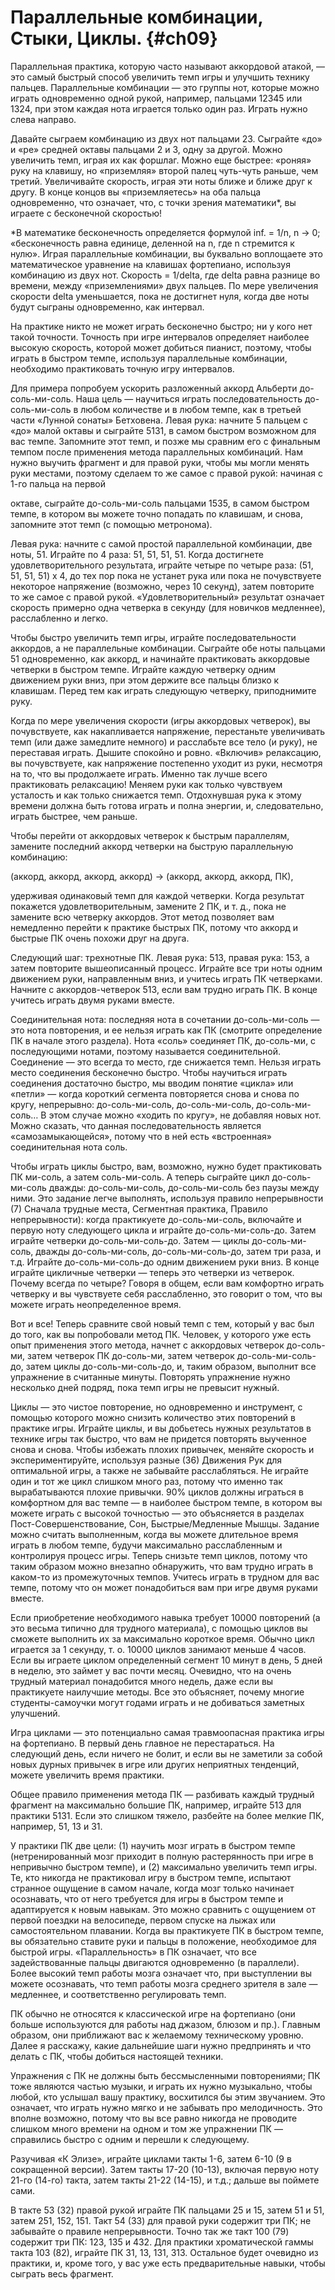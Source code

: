 # Параллельные комбинации, Стыки, Циклы. {#ch09}

Параллельная практика, которую часто называют аккордовой атакой, — это самый быстрый способ увеличить темп игры и улучшить технику пальцев. Параллельные комбинации — это группы нот, которые можно играть одновременно одной рукой, например, пальцами 12345 или 1324, при этом каждая нота играется только один раз. Играть нужно слева направо.

Давайте сыграем комбинацию из двух нот пальцами 23. Сыграйте «до» и «ре» средней октавы пальцами 2 и 3, одну за другой. Можно увеличить темп, играя их как форшлаг. Можно еще быстрее: «роняя» руку на клавишу, но «приземляя» второй палец чуть-чуть раньше, чем третий. Увеличивайте скорость, играя эти ноты ближе и ближе друг к другу. В конце концов вы «приземляетесь» на оба пальца одновременно, что означает, что, с точки зрения математики*, вы играете с бесконечной скоростью!

*В математике бесконечность определяется формулой inf. = 1/n, n → 0; «бесконечность равна единице, деленной на n, где n стремится к нулю». Играя параллельные комбинации, вы буквально воплощаете это математическое уравнение на клавишах фортепиано, используя комбинацию из двух нот. Скорость = 1/delta, где delta равна разнице во времени, между «приземлениями» двух пальцев. По мере увеличения скорости delta уменьшается, пока не достигнет нуля, когда две ноты будут сыграны одновременно, как интервал.

На практике никто не может играть бесконечно быстро; ни у кого нет такой точности. Точность при игре интервалов определяет наиболее высокую скорость, которой может добиться пианист, поэтому, чтобы играть в быстром темпе, используя параллельные комбинации, необходимо практиковать точную игру интервалов.

Для примера попробуем ускорить разложенный аккорд Альберти до-соль-ми-соль. Наша цель — научиться играть последовательность до-соль-ми-соль в любом количестве и в любом темпе, как в третьей части «Лунной сонаты» Бетховена. Левая рука: начните 5 пальцем с «до» малой октавы и сыграйте 5131, в самом быстром возможном для вас темпе. Запомните этот темп, и позже мы сравним его с финальным темпом после применения метода параллельных комбинаций. Нам нужно выучить фрагмент и для правой руки, чтобы мы могли менять руки местами, поэтому сделаем то же самое с правой рукой: начиная с 1-го пальца на первой

октаве, сыграйте до-соль-ми-соль пальцами 1535, в самом быстром темпе, в котором вы можете точно попадать по клавишам, и снова, запомните этот темп (с помощью метронома).

Левая рука: начните с самой простой параллельной комбинации, две ноты, 51. Играйте по 4 раза: 51, 51, 51, 51. Когда достигнете удовлетворительного результата, играйте четыре по четыре раза: (51, 51, 51, 51) х 4, до тех пор пока не устанет рука или пока не почувствуете некоторое напряжение (возможно, через 10 секунд), затем повторите то же самое с правой рукой. «Удовлетворительный» результат означает скорость примерно одна четверка в секунду (для новичков медленнее), расслабленно и легко.

Чтобы быстро увеличить темп игры, играйте последовательности аккордов, а не параллельные комбинации. Сыграйте обе ноты пальцами 51 одновременно, как аккорд, и начинайте практиковать аккордовые четверки в быстром темпе. Играйте каждую четверку одним движением руки вниз, при этом держите все пальцы близко к клавишам. Перед тем как играть следующую четверку, приподнимите руку.

Когда по мере увеличения скорости (игры аккордовых четверок), вы почувствуете, как накапливается напряжение, перестаньте увеличивать темп (или даже замедлите немного) и расслабьте все тело (и руку), не переставая играть. Дышите спокойно и ровно. «Включив» релаксацию, вы почувствуете, как напряжение постепенно уходит из руки, несмотря на то, что вы продолжаете играть. Именно так лучше всего практиковать релаксацию! Меняем руки как только чувствуем усталость и как только снижается темп. Отдохнувшая рука к этому времени должна быть готова играть и полна энергии, и, следовательно, играть быстрее, чем раньше.

Чтобы перейти от аккордовых четверок к быстрым параллелям, замените последний аккорд четверки на быструю параллельную комбинацию:

(аккорд, аккорд, аккорд, аккорд) → (аккорд, аккорд, аккорд, ПК),

удерживая одинаковый темп для каждой четверки. Когда результат покажется удовлетворительным, замените 2 ПК, и т. д., пока не замените всю четверку аккордов. Этот метод позволяет вам немедленно перейти к практике быстрых ПК, потому что аккорд и быстрые ПК очень похожи друг на друга.

Следующий шаг: трехнотные ПК. Левая рука: 513, правая рука: 153, а затем повторите вышеописанный процесс. Играйте все три ноты одним движением руки, направленным вниз, и учитесь играть ПК четверками. Начните с аккордов-четверок 513, если вам трудно играть ПК. В конце учитесь играть двумя руками вместе.

Соединительная нота: последняя нота в сочетании до-соль-ми-соль — это нота повторения, и ее нельзя играть как ПК (смотрите определение ПК в начале этого раздела). Нота «соль» соединяет ПК, до-соль-ми, с последующими нотами, поэтому называется соединительной. Соединение — это всегда то место, где снижается темп. Нельзя играть место соединения бесконечно быстро. Чтобы научиться играть соединения достаточно быстро, мы вводим понятие «цикла» или «петли» — когда короткий сегмента повторяется снова и снова по кругу, непрерывно: до-соль-ми-соль, до-соль-ми-соль, до-соль-ми-соль… В этом случае можно «ходить по кругу», не добавляя новых нот. Можно сказать, что данная последовательность является «самозамыкающейся», потому что в ней есть «встроенная» соединительная нота соль.

Чтобы играть циклы быстро, вам, возможно, нужно будет практиковать ПК ми-соль, а затем соль-ми-соль. А теперь сыграйте цикл до-соль-ми-соль дважды: до-соль-ми-соль, до-соль-ми-соль без паузы между ними. Это задание легче выполнять, используя правило непрерывности (7) Сначала трудные места, Сегментная практика, Правило непрерывности): когда практикуете до-соль-ми-соль, включайте и первую ноту следующего цикла и играйте до-соль-ми-соль-до. Затем играйте четверки до-соль-ми-соль-до. Затем — циклы до-соль-ми-соль, дважды до-соль-ми-соль, до-соль-ми-соль-до, затем три раза, и т.д. Играйте до-соль-ми-соль-до одним движением руки вниз. В конце играйте цикличные четверки — теперь это четверки из четверок. Почему всегда по четыре? Говоря в общем, если вам комфортно играть четверку и вы чувствуете себя расслабленно, это говорит о том, что вы можете играть неопределенное время.

Вот и все! Теперь сравните свой новый темп с тем, который у вас был до того, как вы попробовали метод ПК. Человек, у которого уже есть опыт применения этого метода, начнет с аккордовых четверок до-соль-ми, затем четверок ПК до-соль-ми, затем четверок до-соль-ми-соль-до, затем циклы до-соль-ми-соль-до, и, таким образом, выполнит все упражнение в считанные минуты. Повторять упражнение нужно несколько дней подряд, пока темп игры не превысит нужный.

Циклы — это чистое повторение, но одновременно и инструмент, с помощью которого можно снизить количество этих повторений в практике игры. Играйте циклы, и вы добьетесь нужных результатов в технике игры так быстро, что вам не придется повторять выученное снова и снова. Чтобы избежать плохих привычек, меняйте скорость и экспериментируйте, используя разные (36) Движения Рук для оптимальной игры, а также не забывайте расслабляться. Не играйте один и тот же цикл слишком много раз, потому что именно так вырабатываются плохие привычки. 90% циклов должны играться в комфортном для вас темпе — в наиболее быстром темпе, в котором вы можете играть с высокой точностью — это объясняется в разделах Пост-Совершенствование, Сон, Быстрые/Медленные Мышцы. Задание можно считать выполненным, когда вы можете длительное время играть в любом темпе, будучи максимально расслабленным и контролируя процесс игры. Теперь снизьте темп циклов, потому что таким образом можно внезапно обнаружить, что вам трудно играть в каком-то из промежуточных темпов. Учитесь играть в трудном для вас темпе, потому что он может понадобиться вам при игре двумя руками вместе.

Если приобретение необходимого навыка требует 10000 повторений (а это весьма типично для трудного материала), с помощью циклов вы сможете выполнить их за максимально короткое время. Обычно цикл играется за 1 секунду, т. о. 10000 циклов занимают меньше 4 часов. Если вы играете циклом определенный сегмент 10 минут в день, 5 дней в неделю, это займет у вас почти месяц. Очевидно, что на очень трудный материал понадобится много недель, даже если вы практикуете наилучшие методы. Все это объясняет, почему многие студенты-самоучки могут годами играть и не добиваться заметных улучшений.

Игра циклами — это потенциально самая травмоопасная практика игры на фортепиано. В первый день главное не перестараться. На следующий день, если ничего не болит, и если вы не заметили за собой новых дурных привычек в игре или других неприятных тенденций, можете увеличить время практики.

Общее правило применения метода ПК — разбивать каждый трудный фрагмент на максимально большие ПК, например, играйте 513 для практики 5131. Если это слишком тяжело, разбейте на более мелкие ПК, например, 51, 13 и 31.

У практики ПК две цели: (1) научить мозг играть в быстром темпе (нетренированный мозг приходит в полную растерянность при игре в непривычно быстром темпе), и (2) максимально увеличить темп игры. Те, кто никогда не практиковал игру в быстром темпе, испытают странное ощущение в самом начале, когда мозг только начинает осознавать, что от него требуется для игры в быстром темпе и адаптируется к новым навыкам. Это можно сравнить с ощущением от первой поездки на велосипеде, первом спуске на лыжах или самостоятельном плавании. Когда вы практикуете ПК в быстром темпе, вы обязательно ставите руки и пальцы в положение, необходимое для быстрой игры. «Параллельность» в ПК означает, что все задействованные пальцы двигаются одновременно (в параллели). Более высокий темп работы мозга означает что, при выступлении вы можете осознавать, что темп работы мозга среднего зрителя в зале — медленнее, и соответственно регулировать темп.

ПК обычно не относятся к классической игре на фортепиано (они больше используются для работы над джазом, блюзом и пр.). Главным образом, они приближают вас к желаемому техническому уровню. Далее я расскажу, какие дальнейшие шаги нужно предпринять и что делать с ПК, чтобы добиться настоящей техники.

Упражнения с ПК не должны быть бессмысленными повторениями; ПК тоже являются частью музыки, и играть их нужно музыкально, чтобы любой, кто услышал вашу практику, восхитился бы этим звучанием. Это означает, что играть нужно мягко и не забывать про мелодичность. Это вполне возможно, потому что вы все равно никогда не проводите слишком много времени на одном и том же упражнении ПК — справились быстро с одним и перешли к следующему.

Разучивая «К Элизе», играйте циклами такты 1-6, затем 6-10 (9 в сокращенной версии). Затем такты 17-20 (10-13), включая первую ноту 21-го (14-го) такта, затем такты 21-22 (14-15), и т.д.; дальше вы поймете сами.

В такте 53 (32) правой рукой играйте ПК пальцами 25 и 15, затем 51 и 51, затем 251, 152, 151. Такт 54 (33) для правой руки содержит три ПК; не забывайте о правиле непрерывности. Точно так же такт 100 (79) содержит три ПК: 123, 135 и 432. Для практики хроматической гаммы такта 103 (82), играйте ПК 31, 13, 131, 313. Остальное будет очевидно из практики, и, кроме того, у вас уже есть предварительные навыки, чтобы сыграть весь фрагмент.